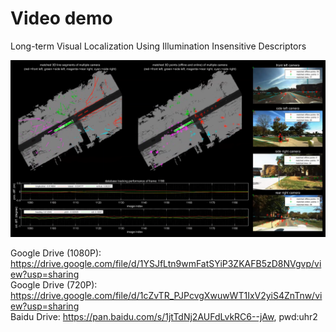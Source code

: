 # Video demo
Long-term Visual Localization Using Illumination Insensitive Descriptors  

![](https://github.com/roylin1229/long-term-loc/blob/main/demo.png)  

Google Drive (1080P): https://drive.google.com/file/d/1YSJfLtn9wmFatSYiP3ZKAFB5zD8NVgvp/view?usp=sharing  
Google Drive (720P): https://drive.google.com/file/d/1cZvTR_PJPcvgXwuwWT1IxV2yiS4ZnTnw/view?usp=sharing  
Baidu Drive: https://pan.baidu.com/s/1jtTdNj2AUFdLvkRC6--jAw, pwd:uhr2  
